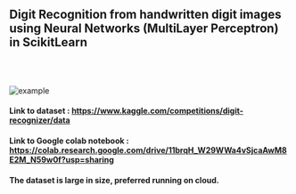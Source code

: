 ## Digit Recognition from handwritten digit images using Neural Networks (MultiLayer Perceptron) in ScikitLearn

<br><br>

![example](https://miro.medium.com/v2/resize:fit:1400/1*hSbHWUSQreLeyA6Nr2KIqg.png)


####  Link to dataset : https://www.kaggle.com/competitions/digit-recognizer/data

#### Link to Google colab notebook : https://colab.research.google.com/drive/11brqH_W29WWa4vSjcaAwM8E2M_N59w0f?usp=sharing

#### The dataset is large in size, preferred running on cloud.




